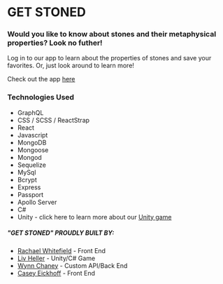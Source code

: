 # GET STONED

### Would you like to know about stones and their metaphysical properties?  Look no futher!  
Log in to our app to learn about the properties of stones and save your favorites.  Or, just look around to learn more!  

Check out the app [here](https://get-stoned.herokuapp.com/)

### Technologies Used

* GraphQL
* CSS / SCSS / ReactStrap
* React
* Javascript
* MongoDB
* Mongoose
* Mongod
* Sequelize
* MySql
* Bcrypt
* Express 
* Passport
* Apollo Server
* C#
* Unity - click here to learn more about our [Unity game](https://github.com/TheGuardingDark/runestones)


##### "GET STONED" PROUDLY BUILT BY:
* [Rachael Whitefield](https://github.com/RachaelWhitefield) - Front End
* [Liv Heller](https://github.com/TheGuardingDark) - Unity/C# Game
* [Wynn Chaney](https://github.com/wynnc) - Custom API/Back End
* [Casey Eickhoff](https://github.com/caseyisonit) - Front End


